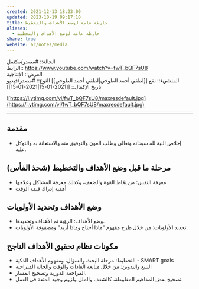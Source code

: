 ```yaml
---
created: 2021-12-13 18:23:00
updated: 2023-10-19 09:17:10
title: خارطة عامة لوضع الأهداف والتخطيط
aliases:
  - خارطة عامة لوضع الأهداف والتخطيط
share: true
website: ar/notes/media
---
```


الحالة:: #مصدر/مكتمل  
الرابط:: <https://www.youtube.com/watch?v=fwT_bQF7sU8>  
الغرض:: اﻹنتاجية  
المنشيء:: نفع [[لطفي أحمد الطوخي|لطفي أحمد الطوخي]]
النوع:: #مصدر/فيديو  
تاريخ اﻹكمال:: [[2021-01-15|2021-01-15]]

![https://i.ytimg.com/vi/fwT_bQF7sU8/maxresdefault.jpg](https://i.ytimg.com/vi/fwT_bQF7sU8/maxresdefault.jpg)

---

## مقدمة

- إخلاص النية لله سبحانه وتعالى وطلب العون والتوفيق منه والاستعانة به والتوكل عليه.

## مرحلة ما قبل وضع الأهداف والتخطيط (شحذ الفأس)

- معرفة النفس: من نِقَاط القوة والضعف، وكذلك معرفة المشاكل وعلاجها
- أهمية إدراك قيمة الوقت

## وضع الأهداف وتحديد الأولويات

- وضع الأهداف: الرؤية ثم الأهداف وتحديدها.
- تحديد الأولويات: من خلال طرح مفهوم "ماذا أحتاج وماذا أريد" ومصفوفة الأولويات.

## مكونات نظام تحقيق الأهداف الناجح

- التخطيط: مرحلة البحث والسؤال، ومفهوم الأهداف الذكية - SMART goals
- التتبع والتدوين: من خلال متابعة العادات والوقت والحالة الميزاجية
- المراجعة الدورية وتصحيح المسار.
- تصحيح بعض المفاهيم المغلوطة، كالشغف والملل ولزوم وجود المتعة في العمل.
